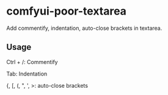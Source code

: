 # comfyui-poor-textarea

Add commentify, indentation, auto-close brackets in textarea.

## Usage  

Ctrl + \/: Commentify

Tab: Indentation

{, [, (, ", ', &gt;: auto-close brackets